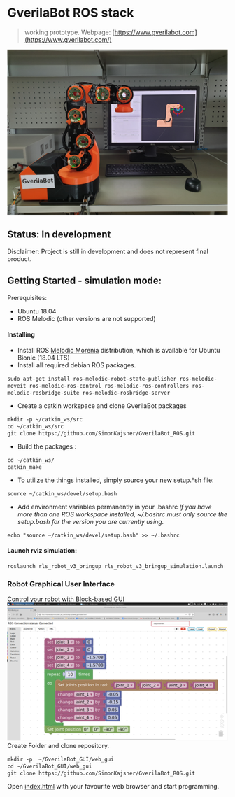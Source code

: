 # GverilaBot ROS stack
> working prototype.
Webpage: [https://www.gverilabot.com](https://www.gverilabot.com/)

![](docs/GverilaBot_cover.jpg)

## Status: In development
Disclaimer: Project is still in development and does not represent final product.

## Getting Started - simulation mode:

Prerequisites:
* Ubuntu 18.04
* ROS Melodic  (other versions are not supported)
#### Installing

- Install ROS [Melodic Morenia](http://wiki.ros.org/melodic/Installation/Ubuntu) distribution, which is available for Ubuntu Bionic (18.04 LTS)
- Install all required debian ROS packages.
```
sudo apt-get install ros-melodic-robot-state-publisher ros-melodic-moveit ros-melodic-ros-control ros-melodic-ros-controllers ros-melodic-rosbridge-suite ros-melodic-rosbridge-server 
```
- Create a catkin workspace and clone GverilaBot packages
```
mkdir -p ~/catkin_ws/src
cd ~/catkin_ws/src
git clone https://github.com/SimonKajsner/GverilaBot_ROS.git
```
- Build the packages :
```
cd ~/catkin_ws/
catkin_make
```
- To utilize the things installed, simply source your new setup.*sh file:

```
source ~/catkin_ws/devel/setup.bash
```
-  Add environment variables permanently in your .bashrc
*If you have more than one ROS workspace installed, ~/.bashrc must only source the setup.bash for the version you are currently using.*
```
echo "source ~/catkin_ws/devel/setup.bash" >> ~/.bashrc
```

#### Launch rviz simulation:
```
roslaunch rls_robot_v3_bringup rls_robot_v3_bringup_simulation.launch 
```
### Robot Graphical User Interface
Control your robot with Block-based GUI
![](docs/BlockBased_GUI.png)
Create Folder and clone repository.
```
mkdir -p  ~/GverilaBot_GUI/web_gui
cd ~/GverilaBot_GUI/web_gui
git clone https://github.com/SimonKajsner/GverilaBot_ROS.git
```
Open [index.html](https://github.com/SimonKajsner/GverilaBot_GUI/blob/master/index.html) with your favourite web browser and start programming. 


